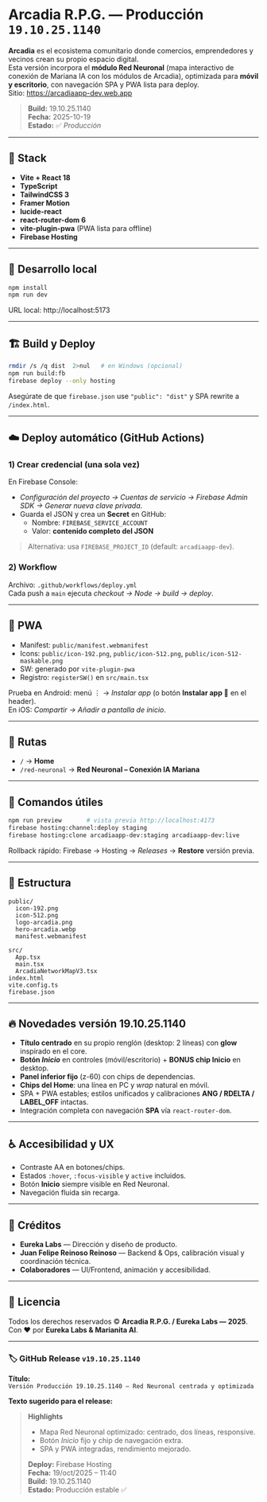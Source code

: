 
# Arcadia R.P.G. — Producción `19.10.25.1140`

**Arcadia** es el ecosistema comunitario donde comercios, emprendedores y vecinos crean su propio espacio digital.  
Esta versión incorpora el **módulo Red Neuronal** (mapa interactivo de conexión de Mariana IA con los módulos de Arcadia), optimizada para **móvil y escritorio**, con navegación SPA y PWA lista para deploy.  
Sitio: https://arcadiaapp-dev.web.app

> **Build:** 19.10.25.1140  
> **Fecha:** 2025-10-19  
> **Estado:** ✅ _Producción_

---

## 🧱 Stack

- **Vite + React 18**
- **TypeScript**
- **TailwindCSS 3**
- **Framer Motion**
- **lucide-react**
- **react-router-dom 6**
- **vite-plugin-pwa** (PWA lista para offline)
- **Firebase Hosting**

---

## 🚀 Desarrollo local

```bash
npm install
npm run dev
```

URL local: http://localhost:5173

---

## 🏗️ Build y Deploy

```bash
rmdir /s /q dist  2>nul   # en Windows (opcional)
npm run build:fb
firebase deploy --only hosting
```

Asegúrate de que `firebase.json` use `"public": "dist"` y SPA rewrite a `/index.html`.

---

## ☁️ Deploy automático (GitHub Actions)

### 1) Crear credencial (una sola vez)
En Firebase Console:
- *Configuración del proyecto → Cuentas de servicio → Firebase Admin SDK → Generar nueva clave privada*.
- Guarda el JSON y crea un **Secret** en GitHub:
  - Nombre: `FIREBASE_SERVICE_ACCOUNT`
  - Valor: **contenido completo del JSON**

> Alternativa: usa `FIREBASE_PROJECT_ID` (default: `arcadiaapp-dev`).

### 2) Workflow
Archivo: `.github/workflows/deploy.yml`  
Cada push a `main` ejecuta *checkout → Node → build → deploy*.

---

## 📲 PWA

- Manifest: `public/manifest.webmanifest`
- Icons: `public/icon-192.png`, `public/icon-512.png`, `public/icon-512-maskable.png`
- SW: generado por `vite-plugin-pwa`
- Registro: `registerSW()` en `src/main.tsx`

Prueba en Android: menú ⋮ → *Instalar app* (o botón **Instalar app 📲** en el header).  
En iOS: *Compartir → Añadir a pantalla de inicio*.

---

## 🧭 Rutas

- `/` → **Home**
- `/red-neuronal` → **Red Neuronal – Conexión IA Mariana**

---

## 🧰 Comandos útiles

```bash
npm run preview       # vista previa http://localhost:4173
firebase hosting:channel:deploy staging
firebase hosting:clone arcadiaapp-dev:staging arcadiaapp-dev:live
```

Rollback rápido: Firebase → Hosting → *Releases* → **Restore** versión previa.

---

## 📁 Estructura

```
public/
  icon-192.png
  icon-512.png
  logo-arcadia.png
  hero-arcadia.webp
  manifest.webmanifest

src/
  App.tsx
  main.tsx
  ArcadiaNetworkMapV3.tsx
index.html
vite.config.ts
firebase.json
```

---

## 🔥 Novedades versión 19.10.25.1140

- **Título centrado** en su propio renglón (desktop: 2 líneas) con **glow** inspirado en el core.  
- **Botón _Inicio_** en controles (móvil/escritorio) + **BONUS chip Inicio** en desktop.  
- **Panel inferior fijo** (z-60) con chips de dependencias.  
- **Chips del Home**: una línea en PC y *wrap* natural en móvil.  
- SPA + PWA estables; estilos unificados y calibraciones **ANG / RDELTA / LABEL_OFF** intactas.  
- Integración completa con navegación **SPA** vía `react-router-dom`.

---

## ♿ Accesibilidad y UX

- Contraste AA en botones/chips.  
- Estados `:hover`, `:focus-visible` y `active` incluidos.  
- Botón **Inicio** siempre visible en Red Neuronal.  
- Navegación fluida sin recarga.

---

## 👥 Créditos

- **Eureka Labs** — Dirección y diseño de producto.  
- **Juan Felipe Reinoso Reinoso** — Backend & Ops, calibración visual y coordinación técnica.  
- **Colaboradores** — UI/Frontend, animación y accesibilidad.

---

## 📄 Licencia

Todos los derechos reservados © **Arcadia R.P.G. / Eureka Labs — 2025**.  
Con ❤️ por **Eureka Labs & Marianita AI**.

---

### 🏷️ GitHub Release `v19.10.25.1140`

**Título:**  
`Versión Producción 19.10.25.1140 – Red Neuronal centrada y optimizada`

**Texto sugerido para el release:**

> **Highlights**
> - Mapa Red Neuronal optimizado: centrado, dos líneas, responsive.  
> - Botón _Inicio_ fijo y chip de navegación extra.  
> - SPA y PWA integradas, rendimiento mejorado.
>
> **Deploy:** Firebase Hosting  
> **Fecha:** 19/oct/2025 – 11:40  
> **Build:** 19.10.25.1140  
> **Estado:** Producción estable ✅
